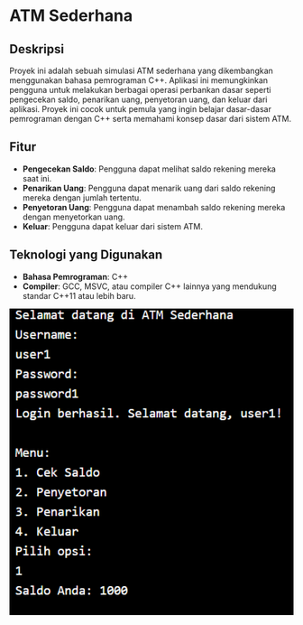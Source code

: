 # ATM Sederhana

## Deskripsi

Proyek ini adalah sebuah simulasi ATM sederhana yang dikembangkan menggunakan bahasa pemrograman C++. Aplikasi ini memungkinkan pengguna untuk melakukan berbagai operasi perbankan dasar seperti pengecekan saldo, penarikan uang, penyetoran uang, dan keluar dari aplikasi. Proyek ini cocok untuk pemula yang ingin belajar dasar-dasar pemrograman dengan C++ serta memahami konsep dasar dari sistem ATM.

## Fitur

- **Pengecekan Saldo**: Pengguna dapat melihat saldo rekening mereka saat ini.
- **Penarikan Uang**: Pengguna dapat menarik uang dari saldo rekening mereka dengan jumlah tertentu.
- **Penyetoran Uang**: Pengguna dapat menambah saldo rekening mereka dengan menyetorkan uang.
- **Keluar**: Pengguna dapat keluar dari sistem ATM.

## Teknologi yang Digunakan

- **Bahasa Pemrograman**: C++
- **Compiler**: GCC, MSVC, atau compiler C++ lainnya yang mendukung standar C++11 atau lebih baru.

<img src="img" alt="Alt Text" width="2500"/>

